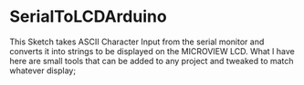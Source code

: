 # SerialToLCDArduino

This Sketch takes ASCII Character Input 
from the serial monitor and converts it into
strings to be displayed on the MICROVIEW LCD.
What I have here are small tools that can be 
added to any project and tweaked to match whatever display;
